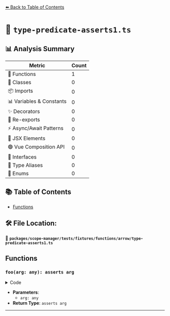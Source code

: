 [⬅️ Back to Table of Contents](../../../../../../index.md)

# 📄 `type-predicate-asserts1.ts`

## 📊 Analysis Summary

| Metric | Count |
|--------|-------|
| 🔧 Functions | 1 |
| 🧱 Classes | 0 |
| 📦 Imports | 0 |
| 📊 Variables & Constants | 0 |
| ✨ Decorators | 0 |
| 🔄 Re-exports | 0 |
| ⚡ Async/Await Patterns | 0 |
| 💠 JSX Elements | 0 |
| 🟢 Vue Composition API | 0 |
| 📐 Interfaces | 0 |
| 📑 Type Aliases | 0 |
| 🎯 Enums | 0 |

## 📚 Table of Contents

- [Functions](#functions)

## 🛠️ File Location:
📂 **`packages/scope-manager/tests/fixtures/functions/arrow/type-predicate-asserts1.ts`**

## Functions

### `foo(arg: any): asserts arg`

<details><summary>Code</summary>

```ts
(arg: any): asserts arg => {}
```
</details>

- **Parameters**:
  - `arg: any`
- **Return Type**: `asserts arg`

---